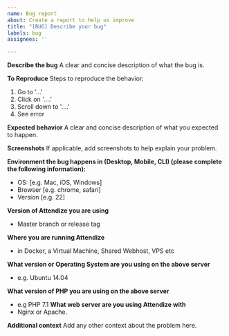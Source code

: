 ```yaml
---
name: Bug report
about: Create a report to help us improve
title: "[BUG] Describe your bug"
labels: bug
assignees: ''

---
```


**Describe the bug**
A clear and concise description of what the bug is.

**To Reproduce**
Steps to reproduce the behavior:
1. Go to '...'
2. Click on '....'
3. Scroll down to '....'
4. See error

**Expected behavior**
A clear and concise description of what you expected to happen.

**Screenshots**
If applicable, add screenshots to help explain your problem.

**Environment the bug happens in (Desktop, Mobile, CLI) (please complete the following information):**
 - OS: [e.g. Mac, iOS, Windows]
 - Browser [e.g. chrome, safari]
 - Version [e.g. 22]

**Version of Attendize you are using**
- Master branch or release tag

**Where you are running Attendize**
- in Docker, a Virtual Machine, Shared Webhost, VPS etc

**What version or Operating System are you using on the above server**
- e.g. Ubuntu 14.04

**What version of PHP you are using on the above server**
- e.g PHP 7.1
**What web server are you using Attendize with**
- Nginx or Apache.

**Additional context**
Add any other context about the problem here.
